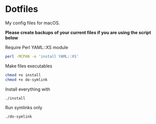 # Dotfiles  

My config files for macOS.  

**Please create backups of your current files if you are using the script below**   

Require Perl YAML::XS module  
```sh
perl -MCPAN -e 'install YAML::XS'
```

Make files executables  
```sh
chmod +x install
chmod +x do-symlink
```

Install everything with  
```sh
./install
```

Run symlinks only  
```sh
./do-symlink
```
